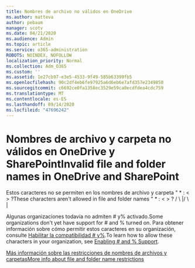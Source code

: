 ```yaml
---
title: Nombres de archivo no válidos en OneDrive
ms.author: matteva
author: pebaum
manager: scotv
ms.date: 04/21/2020
ms.audience: Admin
ms.topic: article
ms.service: o365-administration
ROBOTS: NOINDEX, NOFOLLOW
localization_priority: Normal
ms.collection: Adm_O365
ms.custom: ''
ms.assetid: 1e27cb97-e3e5-4533-9f49-585b63399fb5
ms.openlocfilehash: 90c2df4eb6fe97925a6d6eb6e7afd357e2349850
ms.sourcegitcommit: c6692ce0fa1358ec3529e59ca0ecdfdea4cdc759
ms.translationtype: MT
ms.contentlocale: es-ES
ms.lasthandoff: 09/14/2020
ms.locfileid: "47696242"
---
```

# <a name="invalid-file-and-folder-names-in-onedrive-and-sharepoint"></a><span data-ttu-id="942f4-102">Nombres de archivo y carpeta no válidos en OneDrive y SharePoint</span><span class="sxs-lookup"><span data-stu-id="942f4-102">Invalid file and folder names in OneDrive and SharePoint</span></span>

<span data-ttu-id="942f4-103">Estos caracteres no se permiten en los nombres de archivo y carpeta " \* : \< \> ?</span><span class="sxs-lookup"><span data-stu-id="942f4-103">These characters aren't allowed in file and folder names " \* : \< \> ?</span></span> <span data-ttu-id="942f4-104">/ \ |</span><span class="sxs-lookup"><span data-stu-id="942f4-104">/ \ |</span></span> 
  
<span data-ttu-id="942f4-105">Algunas organizaciones todavía no admiten # y% activado.</span><span class="sxs-lookup"><span data-stu-id="942f4-105">Some organizations don't yet have support for # and % turned on.</span></span> <span data-ttu-id="942f4-106">Para obtener información sobre cómo permitir estos caracteres en su organización, consulte [Habilitar la compatibilidad # y%](https://go.microsoft.com/fwlink/?linkid=862611).</span><span class="sxs-lookup"><span data-stu-id="942f4-106">To learn how to allow these characters in your organization, see [Enabling # and % Support](https://go.microsoft.com/fwlink/?linkid=862611).</span></span> 
  
[<span data-ttu-id="942f4-107">Más información sobre las restricciones de nombres de archivos y carpetas</span><span class="sxs-lookup"><span data-stu-id="942f4-107">More info about file and folder name restrictions</span></span>](https://go.microsoft.com/fwlink/?linkid=866430)
  

